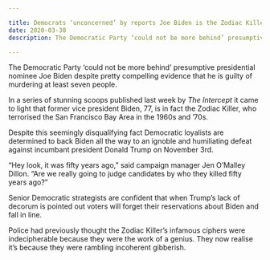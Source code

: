```yaml
---

title: Democrats ‘unconcerned’ by reports Joe Biden is the Zodiac Killer
date: 2020-03-30
description: The Democratic Party ‘could not be more behind’ presumptive presidential nominee Joe Biden despite pretty compelling evidence that he is guilty of murdering at least seven people.

---
```


The Democratic Party ‘could not be more behind’ presumptive presidential nominee Joe Biden despite pretty compelling evidence that he is guilty of murdering at least seven people.

In a series of stunning scoops published last week by *The Intercept* it came to light that former vice president Biden, 77, is in fact the Zodiac Killer, who terrorised the San Francisco Bay Area in the 1960s and ’70s.

Despite this seemingly disqualifying fact Democratic loyalists are determined to back Biden all the way to an ignoble and humiliating defeat against incumbant president Donald Trump on November 3rd.

“Hey look, it was fifty years ago,” said campaign manager Jen O’Malley Dillon. “Are we really going to judge candidates by who they killed fifty years ago?”

Senior Democratic strategists are confident that when Trump’s lack of decorum is pointed out voters will forget their reservations about Biden and fall in line.

Police had previously thought the Zodiac Killer’s infamous ciphers were indecipherable because they were the work of a genius. They now realise it’s because they were rambling incoherent gibberish.